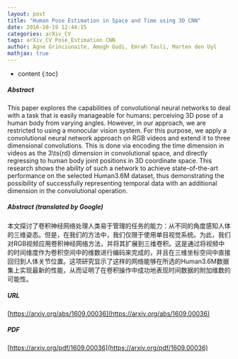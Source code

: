 ```yaml
---
layout: post
title: "Human Pose Estimation in Space and Time using 3D CNN"
date: 2016-10-19 12:44:15
categories: arXiv_CV
tags: arXiv_CV Pose_Estimation CNN
author: Agne Grinciunaite, Amogh Gudi, Emrah Tasli, Marten den Uyl
mathjax: true
---
```


* content
{:toc}

##### Abstract
This paper explores the capabilities of convolutional neural networks to deal with a task that is easily manageable for humans: perceiving 3D pose of a human body from varying angles. However, in our approach, we are restricted to using a monocular vision system. For this purpose, we apply a convolutional neural network approach on RGB videos and extend it to three dimensional convolutions. This is done via encoding the time dimension in videos as the 3\ts{rd} dimension in convolutional space, and directly regressing to human body joint positions in 3D coordinate space. This research shows the ability of such a network to achieve state-of-the-art performance on the selected Human3.6M dataset, thus demonstrating the possibility of successfully representing temporal data with an additional dimension in the convolutional operation.

##### Abstract (translated by Google)
本文探讨了卷积神经网络处理人类易于管理的任务的能力：从不同的角度感知人体的三维姿态。但是，在我们的方法中，我们仅限于使用单目视觉系统。为此，我们对RGB视频应用卷积神经网络方法，并将其扩展到三维卷积。这是通过将视频中的时间维度作为卷积空间中的维数进行编码来完成的，并且在三维坐标空间中直接回归到人体关节位置。这项研究显示了这样的网络能够在所选的Human3.6M数据集上实现最新的性能，从而证明了在卷积操作中成功地表现时间数据的附加维数的可能性。

##### URL
[https://arxiv.org/abs/1609.00036](https://arxiv.org/abs/1609.00036)

##### PDF
[https://arxiv.org/pdf/1609.00036](https://arxiv.org/pdf/1609.00036)

